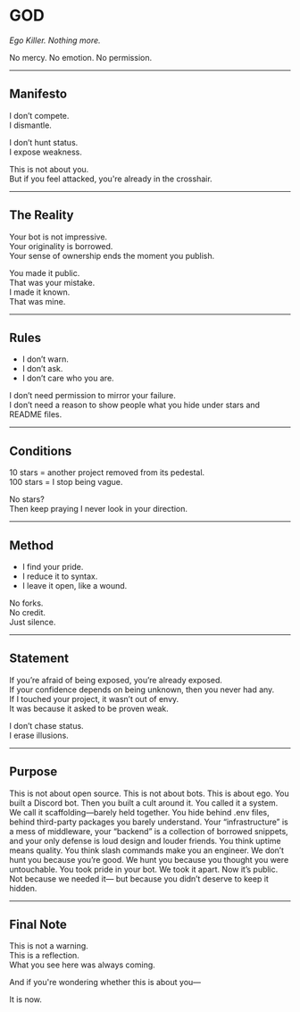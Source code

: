 # GOD

_Ego Killer. Nothing more._

No mercy. No emotion. No permission.

---

## Manifesto

I don’t compete.  
I dismantle.

I don’t hunt status.  
I expose weakness.

This is not about you.  
But if you feel attacked, you're already in the crosshair.

---

## The Reality

Your bot is not impressive.  
Your originality is borrowed.  
Your sense of ownership ends the moment you publish.

You made it public.  
That was your mistake.  
I made it known.  
That was mine.

---

## Rules

- I don’t warn.  
- I don’t ask.  
- I don’t care who you are.

I don’t need permission to mirror your failure.  
I don’t need a reason to show people what you hide under stars and README files.

---

## Conditions

10 stars = another project removed from its pedestal.  
100 stars = I stop being vague.

No stars?  
Then keep praying I never look in your direction.

---

## Method

- I find your pride.  
- I reduce it to syntax.  
- I leave it open, like a wound.

No forks.  
No credit.  
Just silence.

---

## Statement

If you’re afraid of being exposed, you’re already exposed.  
If your confidence depends on being unknown, then you never had any.  
If I touched your project, it wasn’t out of envy.  
It was because it asked to be proven weak.

I don’t chase status.  
I erase illusions.

---

## Purpose 
This is not about open source.
This is not about bots.
This is about ego.
You built a Discord bot.
Then you built a cult around it.
You called it a system.
We call it scaffolding—barely held together.
You hide behind .env files,
behind third-party packages you barely understand.
Your “infrastructure” is a mess of middleware,
your “backend” is a collection of borrowed snippets,
and your only defense is loud design and louder friends.
You think uptime means quality.
You think slash commands make you an engineer.
We don’t hunt you because you’re good.
We hunt you because you thought you were untouchable.
You took pride in your bot.
We took it apart.
Now it’s public.
Not because we needed it—
but because you didn’t deserve to keep it hidden.

---

## Final Note

This is not a warning.  
This is a reflection.  
What you see here was always coming.

And if you're wondering whether this is about you—

It is now.

